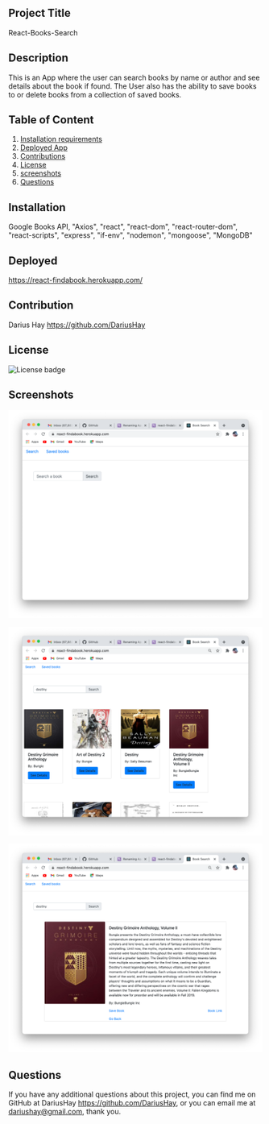 ## Project Title

React-Books-Search

## Description

This is an App where the user can search books by name or author and see details about the book if found. The User also has the ability to save books to or delete books from a collection of saved books.

## Table of Content

1. [Installation requirements](#Installation)
2. [Deployed App](#Deployed)
3. [Contributions](#contribution)
4. [License](#License)
5. [screenshots](#Screenshots)
6. [Questions](#questions)

## Installation

 Google Books API, "Axios", "react", "react-dom", "react-router-dom", "react-scripts", "express", "if-env", "nodemon", "mongoose", "MongoDB"

## Deployed

https://react-findabook.herokuapp.com/

## Contribution

Darius Hay https://github.com/DariusHay

## License

![License badge](https://img.shields.io/badge/MIT-2.0-green.svg)

## Screenshots

![home](pics/home.png)

![home](pics/search.png)

![home](pics/detail.png)

## Questions

If you have any additional questions about this project, you can find me on GitHub at DariusHay https://github.com/DariusHay, or you can email me at dariushay@gmail.com, thank you.

